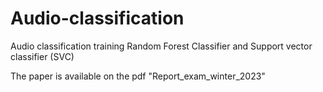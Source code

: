 # Audio-classification 
Audio classification training Random Forest Classifier and Support vector classifier (SVC)

The paper is available on the pdf "Report_exam_winter_2023"
